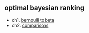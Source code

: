 ## optimal bayesian ranking

- ch1. [bernoulli to beta](project:obr1/index.md)
- ch2. [comparisons](project:obr2/index.md)
